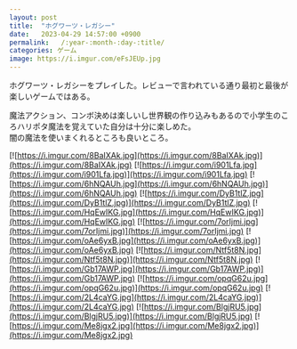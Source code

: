 ```yaml
---
layout: post
title:  "ホグワーツ・レガシー"
date:   2023-04-29 14:57:00 +0900
permalink:   /:year-:month-:day-:title/
categories: ゲーム
image: https://i.imgur.com/eFsJEUp.jpg
---
```

ホグワーツ・レガシーをプレイした。レビューで言われている通り最初と最後が楽しいゲームではある。  

魔法アクション、コンボ決めは楽しいし世界観の作り込みもあるので小学生のころハリポタ魔法を覚えていた自分は十分に楽しめた。  
闇の魔法を使いまくれるところも良いところ。  

[![https://i.imgur.com/8BaIXAk.jpg](https://i.imgur.com/8BaIXAk.jpg)](https://i.imgur.com/8BaIXAk.jpg)
[![https://i.imgur.com/i901Lfa.jpg](https://i.imgur.com/i901Lfa.jpg)](https://i.imgur.com/i901Lfa.jpg)
[![https://i.imgur.com/6hNQAUh.jpg](https://i.imgur.com/6hNQAUh.jpg)](https://i.imgur.com/6hNQAUh.jpg)
[![https://i.imgur.com/DyB1tlZ.jpg](https://i.imgur.com/DyB1tlZ.jpg)](https://i.imgur.com/DyB1tlZ.jpg)
[![https://i.imgur.com/HqEwIKG.jpg](https://i.imgur.com/HqEwIKG.jpg)](https://i.imgur.com/HqEwIKG.jpg)
[![https://i.imgur.com/7orIjmi.jpg](https://i.imgur.com/7orIjmi.jpg)](https://i.imgur.com/7orIjmi.jpg)
[![https://i.imgur.com/oAe6yxB.jpg](https://i.imgur.com/oAe6yxB.jpg)](https://i.imgur.com/oAe6yxB.jpg)
[![https://i.imgur.com/Ntf5t8N.jpg](https://i.imgur.com/Ntf5t8N.jpg)](https://i.imgur.com/Ntf5t8N.jpg)
[![https://i.imgur.com/Gb17AWP.jpg](https://i.imgur.com/Gb17AWP.jpg)](https://i.imgur.com/Gb17AWP.jpg)
[![https://i.imgur.com/opqG62u.jpg](https://i.imgur.com/opqG62u.jpg)](https://i.imgur.com/opqG62u.jpg)
[![https://i.imgur.com/2L4caYG.jpg](https://i.imgur.com/2L4caYG.jpg)](https://i.imgur.com/2L4caYG.jpg)
[![https://i.imgur.com/BlgjRU5.jpg](https://i.imgur.com/BlgjRU5.jpg)](https://i.imgur.com/BlgjRU5.jpg)
[![https://i.imgur.com/Me8jgx2.jpg](https://i.imgur.com/Me8jgx2.jpg)](https://i.imgur.com/Me8jgx2.jpg)